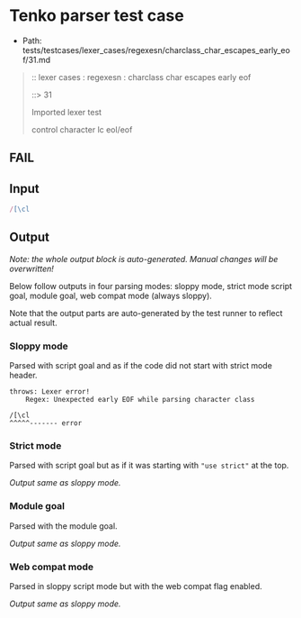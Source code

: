 # Tenko parser test case

- Path: tests/testcases/lexer_cases/regexesn/charclass_char_escapes_early_eof/31.md

> :: lexer cases : regexesn : charclass char escapes early eof
>
> ::> 31
>
> Imported lexer test
>
> control character lc eol/eof

## FAIL

## Input

`````js
/[\cl
`````

## Output

_Note: the whole output block is auto-generated. Manual changes will be overwritten!_

Below follow outputs in four parsing modes: sloppy mode, strict mode script goal, module goal, web compat mode (always sloppy).

Note that the output parts are auto-generated by the test runner to reflect actual result.

### Sloppy mode

Parsed with script goal and as if the code did not start with strict mode header.

`````
throws: Lexer error!
    Regex: Unexpected early EOF while parsing character class

/[\cl
^^^^^------- error
`````

### Strict mode

Parsed with script goal but as if it was starting with `"use strict"` at the top.

_Output same as sloppy mode._

### Module goal

Parsed with the module goal.

_Output same as sloppy mode._

### Web compat mode

Parsed in sloppy script mode but with the web compat flag enabled.

_Output same as sloppy mode._
